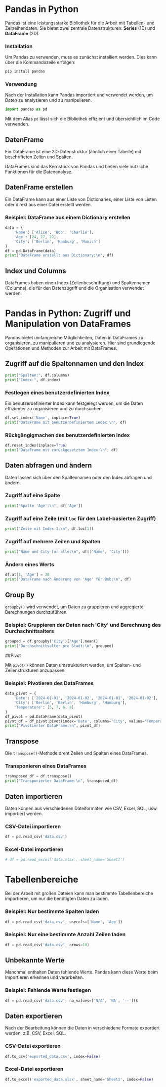 # Pandas in Python

Pandas ist eine leistungsstarke Bibliothek für die Arbeit mit Tabellen- und Zeitreihendaten. Sie bietet zwei zentrale Datenstrukturen: **Series** (1D) und **DataFrame** (2D).

### Installation
Um Pandas zu verwenden, muss es zunächst installiert werden. Dies kann über die Kommandozeile erfolgen:

```python
pip install pandas
```

### Verwendung
Nach der Installation kann Pandas importiert und verwendet werden, um Daten zu analysieren und zu manipulieren.

```python
import pandas as pd
```

Mit dem Alias `pd` lässt sich die Bibliothek effizient und übersichtlich im Code verwenden.


## DatenFrame

Ein DataFrame ist eine 2D-Datenstruktur (ähnlich einer Tabelle) mit beschrifteten Zeilen und Spalten.

DataFrames sind das Kernstück von Pandas und bieten viele nützliche Funktionen für die Datenanalyse.


## DatenFrame erstellen

Ein DataFrame kann aus einer Liste von Dictionaries, einer Liste von Listen oder direkt aus einer Datei erstellt werden.

### Beispiel: DataFrame aus einem Dictionary erstellen

```python
data = {
    'Name': ['Alice', 'Bob', 'Charlie'],
    'Age': [24, 27, 22],
    'City': ['Berlin', 'Hamburg', 'Munich']
}
df = pd.DataFrame(data)
print("DataFrame erstellt aus Dictionary:\n", df)
```


## Index und Columns

DataFrames haben einen Index (Zeilenbeschriftung) und Spaltennamen (Columns), die für den Datenzugriff und die Organisation verwendet werden.

# Pandas in Python: Zugriff und Manipulation von DataFrames

Pandas bietet umfangreiche Möglichkeiten, Daten in DataFrames zu organisieren, zu manipulieren und zu analysieren. Hier sind grundlegende Operationen und Methoden zur Arbeit mit DataFrames.

## Zugriff auf die Spaltennamen und den Index

```python
print("Spalten:", df.columns)
print("Index:", df.index)
```

### Festlegen eines benutzerdefinierten Index

Ein benutzerdefinierter Index kann festgelegt werden, um die Daten effizienter zu organisieren und zu durchsuchen.

```python
df.set_index('Name', inplace=True)
print("DataFrame mit benutzerdefiniertem Index:\n", df)
```

### Rückgängigmachen des benutzerdefinierten Index

```python
df.reset_index(inplace=True)
print("DataFrame mit zurückgesetztem Index:\n", df)
```


## Daten abfragen und ändern

Daten lassen sich über den Spaltennamen oder den Index abfragen und ändern.

### Zugriff auf eine Spalte

```python
print("Spalte 'Age':\n", df['Age'])
```

### Zugriff auf eine Zeile (mit `loc` für den Label-basierten Zugriff)

```python
print("Zeile mit Index 1:\n", df.loc[1])
```

### Zugriff auf mehrere Zeilen und Spalten

```python
print("Name und City für alle:\n", df[['Name', 'City']])
```

### Ändern eines Werts

```python
df.at[1, 'Age'] = 28
print("DataFrame nach Änderung von 'Age' für Bob:\n", df)
```


## Group By

`groupby()` wird verwendet, um Daten zu gruppieren und aggregierte Berechnungen durchzuführen.

### Beispiel: Gruppieren der Daten nach 'City' und Berechnung des Durchschnittsalters

```python
grouped = df.groupby('City')['Age'].mean()
print("Durchschnittsalter pro Stadt:\n", grouped)
```


##Pivot

Mit `pivot()` können Daten umstrukturiert werden, um Spalten- und Zeilenstrukturen anzupassen.

### Beispiel: Pivotieren des DataFrames

```python
data_pivot = {
    'Date': ['2024-01-01', '2024-01-02', '2024-01-01', '2024-01-02'],
    'City': ['Berlin', 'Berlin', 'Hamburg', 'Hamburg'],
    'Temperature': [5, 7, 6, 8]
}
df_pivot = pd.DataFrame(data_pivot)
pivot_df = df_pivot.pivot(index='Date', columns='City', values='Temperature')
print("Pivotierter DataFrame:\n", pivot_df)
```


## Transpose

Die `transpose()`-Methode dreht Zeilen und Spalten eines DataFrames.

### Transponieren eines DataFrames

```python
transposed_df = df.transpose()
print("Transponierter DataFrame:\n", transposed_df)
```


## Daten importieren

Daten können aus verschiedenen Dateiformaten wie CSV, Excel, SQL, usw. importiert werden.

### CSV-Datei importieren

```python
df = pd.read_csv('data.csv')
```

### Excel-Datei importieren

```python
# df = pd.read_excel('data.xlsx', sheet_name='Sheet1')
```


# Tabellenbereiche

Bei der Arbeit mit großen Dateien kann man bestimmte Tabellenbereiche importieren, um nur die benötigten Daten zu laden.

### Beispiel: Nur bestimmte Spalten laden

```python
df = pd.read_csv('data.csv', usecols=['Name', 'Age'])
```

### Beispiel: Nur eine bestimmte Anzahl Zeilen laden

```python
df = pd.read_csv('data.csv', nrows=10)
```


## Unbekannte Werte

Manchmal enthalten Daten fehlende Werte. Pandas kann diese Werte beim Importieren erkennen und verarbeiten.

### Beispiel: Fehlende Werte festlegen

```python
df = pd.read_csv('data.csv', na_values=['N/A', 'NA', '--'])$
```


## Daten exportieren

Nach der Bearbeitung können die Daten in verschiedene Formate exportiert werden, z.B. CSV, Excel, SQL.

### CSV-Datei exportieren

```python
df.to_csv('exported_data.csv', index=False)
```

### Excel-Datei exportieren

```python
df.to_excel('exported_data.xlsx', sheet_name='Sheet1', index=False)
```